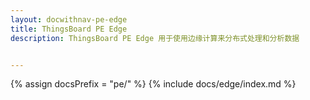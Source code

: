 ```yaml
---
layout: docwithnav-pe-edge
title: ThingsBoard PE Edge
description: ThingsBoard PE Edge 用于使用边缘计算来分布式处理和分析数据


---
```


{% assign docsPrefix = "pe/" %}
{% include docs/edge/index.md %}